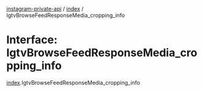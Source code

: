 [instagram-private-api](../../README.md) / [index](../../modules/index.md) / IgtvBrowseFeedResponseMedia_cropping_info

# Interface: IgtvBrowseFeedResponseMedia\_cropping\_info

[index](../../modules/index.md).IgtvBrowseFeedResponseMedia_cropping_info

